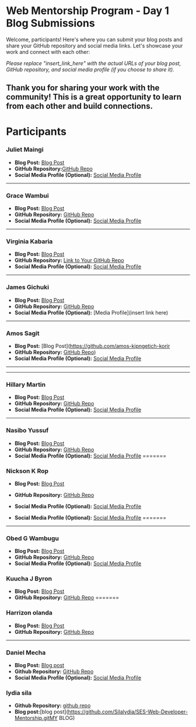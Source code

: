 # Web Mentorship Program - Day 1 Blog Submissions

Welcome, participants! Here's where you can submit your blog posts and share your GitHub repository and social media links. Let's showcase your work and connect with each other:

*Please replace "insert_link_here" with the actual URLs of your blog post, GitHub repository, and social media profile (if you choose to share it).*

Thank you for sharing your work with the community! This is a great opportunity to learn from each other and build connections.
---
# Participants
### Juliet Maingi

- **Blog Post:** [Blog Post](https://github.com/CodeDroid999/SES-Web-Developer-Mentorship/pull/1/commits/216a758a4bfdc28df2cd6456ec71ca0314b88ef2)
- **GitHub Repository:**[GitHub Repo](https://github.com/Juliet569/Introduction-to-Web-Design-and-Github)
- **Social Media Profile (Optional):** [Social Media Profile](insert_link_here)

---

### Grace Wambui

- **Blog Post:** [Blog Post](https://github.com/WaiyegoGrace/SES-Web-Developer-Mentorship)
- **GitHub Repository:** [GitHub Repo](https://github.com/WaiyegoGrace/Learning-web-design-)
- **Social Media Profile (Optional):** [Social Media Profile](https://www.linkedin.com/in/grace-wambui-a4326a264?trk=contact-info)

---
### Virginia Kabaria

- **Blog Post:** [Blog Post](https://github.com/Kabaria33/SES-Web-mentorship/blob/dafd9226ba4d7d0f27c2784e1f5d99ca6205f0dc/0x01_Introduction-to-the-internet/README.md)
- **GitHub Repository:** [Link to Your GitHub Repo](https://github.com/Kabaria33/SES-Web-mentorship.git)
- **Social Media Profile (Optional):** [Social Media Profile](insert_link_here)


---

### James Gichuki

- **Blog Post:** [Blog Post](https://github.com/gichuki221/SES-Web-Mentorship/blob/main/README.md)
- **GitHub Repository:** [GitHub Repo](https://github.com/gichuki221/SES-Web-Developer-Mentorship)
- **Social Media Profile (Optional):** [Media Profile](insert link here)

---

### Amos Sagit

- **Blog Post:** [Blog Post](https://github.com/amos-kipngetich-korir  
- **GitHub Repository:** [GitHub Repo](https://github.com/amos-kipngetich-korir/SES-Web-Developer-Mentorship))
- **Social Media Profile (Optional):** [Social Media Profile](https://www.linkedin.com/in/amos-sagit-9369441b3/?lipi=urn%3Ali%3Apage%3Ad_flagship3_feed%3B1jsYdEQCTbWN3X%2BBZFZB%2BA%3D%3D)

---


---

### Hillary Martin

- **Blog Post:** [Blog Post](https://github.com/murimzz1/murimi-web-dev1/tree/main)
- **GitHub Repository:** [GitHub Repo](https://github.com/murimzz1/murimi-web-dev1)
- **Social Media Profile (Optional):** [Social Media Profile](https://www.linkedin.com/in/hillary-murimi-473248239/)

---

### Nasibo Yussuf

- **Blog Post:** [Blog Post](https://github.com/Nasib-04/Ses-web-mentorship/tree/main/0x01_Introduction-to-the-internet)
- **GitHub Repository:** [GitHub Repo](https://github.com/Nasib-04/Ses-web-mentorship)
- **Social Media Profile (Optional):** [Social Media Profile](insert_link_here)
=======
### Nickson K Rop

- **Blog Post:** [Blog Post](https://github.com/nicky-ops/SES-Web-mentorship)
- **GitHub Repository:** [GitHub Repo](https://github.com/nicky-ops/SES-Web-mentorship)
- **Social Media Profile (Optional):** [Social Media Profile](https://twitter.com/nickyrutto)



- **Social Media Profile (Optional):** [Social Media Profile](insert_link_here)
=======

---
### Obed G Wambugu

- **Blog Post:** [Blog Post](https://github.com/sbgaks/SES-Web-mentorship/blob/main/0x01_Introduction-to-the-internet/README.md)
- **GitHub Repository:** [GitHub Repo](https://github.com/sbgaks/SES-Web-mentorship/tree/main)
- **Social Media Profile (Optional):** [Social Media Profile](https://www.linkedin.com/in/obed-wambugu-a74839229/)

### Kuucha J Byron

- **Blog Post:** [Blog Post](https://github.com/Byronkuucha/SES-Web-mentorship/blob/main/0x01_Introduction-to-the-internet/README.md)
- **GitHub Repository:** [GitHub Repo](https://github.com/Byronkuucha/SES-Web-mentorship)
=======
### Harrizon olanda

- **Blog Post:** [Blog Post](https://github.com/HarrizonOlanda/ses-web-mentorship/blob/main/0x01_Introduction-to-the-internet/README.md)
- **GitHub Repository:** [GitHub Repo](https://github.com/HarrizonOlanda/ses-web-mentorship/tree/main)
---
### Daniel Mecha
- **Blog Post:** [Blog post](https://github.com/AyiokaMecha/SES-Web-Developer-Mentorship/blob/main/README.md)
- **Github Repository:** [GitHub Repo](https://github.com/AyiokaMecha/SES-Web-Developer-Mentorship.git)
- **Social Media Profile (Optional):** [Social Media Profile](https://www.linkedin.com/in/daniel-ayioka-a4318b263/)

### lydia sila
  - **Github Repository:** [github repo](https://github.com/Silalydia/SES-Web-Developer-Mentorship.git)
  -  **Blog post:**[blog post](https://github.com/Silalydia/SES-Web-Developer-Mentorship.gitMY BLOG)
  
